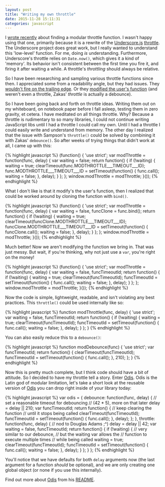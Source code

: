 ```yaml
---
layout: post
title: "Writing my own throttle"
date: 2015-11-28 15:11:31
categories: javascript
---
```


I [wrote recently](https://ryanpcmcquen.org/javascript/2015/10/22/a-modular-throttle.html) about finding a modular throttle function. I wasn't happy using that one, primarily because it is a rewrite of the [Underscore.js](http://underscorejs.org/) [throttle](http://underscorejs.org/docs/underscore.html#section-82). The Underscore project does great work, but I really wanted to understand this 'low-level' function. For me, doing *is* understanding. Furthermore, Underscore's throttle relies on `Date.now()`, which gives it a kind of 'memory'. Its behavior isn't consistent between the first time you fire it, and firing it after waiting a while. A throttle's *throttling* should always be relative.

So I have been researching and sampling various throttle functions since then. I appreciated some from a readability angle, but they had issues. They [wouldn't fire on the trailing edge](http://sampsonblog.com/749/simple-throttle-function). Or they [modified the user's function](https://www.nczonline.net/blog/2007/11/30/the-throttle-function/) (and weren't even a throttle, Zakas' *throttle* is actually a debounce).

So I have been going back and forth on throttle ideas. Writing them out on my whiteboard, on notebook paper before I fall asleep, testing them in zero gravity, et cetera. I have meditated on all things throttle. Why? Because a throttle is rudimentary to so many libraries, I could not continue writing JavaScript libs until I had a throttle I could call my own. Until I had a throttle I could easily write and understand from memory. The other day I realized that the issue with Sampson's `throttle()` could be solved by combining it with Zakas' `debounce()`. So after weeks of trying things that didn't work at all, I came up with this:

{% highlight javascript %}
(function() {
  'use strict';
  var modThrottle = function(func, delay) {
    var waiting = false;
    return function() {
      if (!waiting) {
        waiting = true;
        clearTimeout(func.MODTHROTTLE___TIMEOUT___ID);
        func.MODTHROTTLE___TIMEOUT___ID = setTimeout(function() {
          func.call();
          waiting = false;
        }, delay);
      }
    };
  };
  window.modThrottle = modThrottle;
}());
{% endhighlight %}

What I don't like is that it modify's the user's function, then I realized that could be worked around by cloning the function with `bind()`.

{% highlight javascript %}
(function() {
  'use strict';
  var modThrottle = function(func, delay) {
    var waiting = false,
      funcClone = func.bind();
    return function() {
      if (!waiting) {
        waiting = true;
        clearTimeout(funcClone.MODTHROTTLE___TIMEOUT___ID);
        funcClone.MODTHROTTLE___TIMEOUT___ID = setTimeout(function() {
          funcClone.call();
          waiting = false;
        }, delay);
      }
    };
  };
  window.modThrottle = modThrottle;
}());
{% endhighlight %}

Much better! Now we aren't modifying the function we bring in. That was just messy. But wait, if you're thinking, why not just use a `var`, you're right on the money!

{% highlight javascript %}
(function() {
  'use strict';
  var modThrottle = function(func, delay) {
    var waiting = false,
      funcTimeoutId;
    return function() {
      if (!waiting) {
        waiting = true;
        clearTimeout(funcTimeoutId);
        funcTimeoutId = setTimeout(function() {
          func.call();
          waiting = false;
        }, delay);
      }
    };
  };
  window.modThrottle = modThrottle;
}());
{% endhighlight %}

Now the code is simple, lightweight, readable, and isn't violating any best practices. This `throttle()` could be used internally like so:

{% highlight javascript %}
function modThrottle(func, delay) {
  'use strict';
  var waiting = false,
    funcTimeoutId;
  return function() {
    if (!waiting) {
      waiting = true;
      clearTimeout(funcTimeoutId);
      funcTimeoutId = setTimeout(function() {
        func.call();
        waiting = false;
      }, delay);
    }
  };
}
{% endhighlight %}

You can also easily reduce this to a `debounce()`:

{% highlight javascript %}
function modDebounce(func) {
  'use strict';
  var funcTimeoutId;
  return function() {
    clearTimeout(funcTimeoutId);
    funcTimeoutId = setTimeout(function() {
      func.call();
    }, 210);
  };
}
{% endhighlight %}

Now this is pretty much complete, but I think code should have a bit of attitude. So I decided to have my throttle tell a story. Enter [Odis](https://github.com/ryanpcmcquen/odis). Odis is the Latin god of modular limitation, let's take a short look at the reusable version of [Odis](https://github.com/ryanpcmcquen/odis) you can drop right inside of your library today:

{% highlight javascript %}
  var odis = {
    debounce: function(func, delay) {
      // set a reasonable timeout for debouncing
      // (42 * 5), more on that later
      delay = delay || 210;
      var funcTimeoutId;
      return function() {
        // keep clearing the function
        // until it stops being called
        clearTimeout(funcTimeoutId);
        funcTimeoutId = setTimeout(function() {
          func.call();
        }, delay);
      };
    },
    throttle: function(func, delay) {
      // nod to Douglas Adams  ;^)
      delay = delay || 42;
      var waiting = false,
        funcTimeoutId;
      return function() {
        if (!waiting) {
          // very similar to our debounce,
          // but the waiting var allows the
          // function to execute multiple times
          // while being called
          waiting = true;
          clearTimeout(funcTimeoutId);
          funcTimeoutId = setTimeout(function() {
            func.call();
            waiting = false;
          }, delay);
        }
      };
    }
  };
{% endhighlight %}

You'll notice that we have defaults for both `delay` arguments now (the last argument for a function *should* be optional), and we are only creating one global object (or none if you use this internally).

Find out more about [Odis](https://github.com/ryanpcmcquen/odis) from his [README](https://github.com/ryanpcmcquen/odis/blob/master/README.md).

